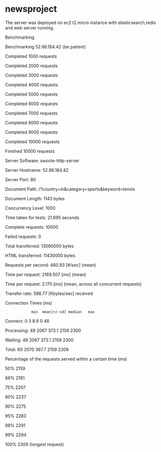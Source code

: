 # newsproject

The server was deployed on ec2 t2.micro instance with elasticsearch,redis and web server running.

Benchmarking

Benchmarking 52.66.184.42 (be patient)

Completed 1000 requests

Completed 2000 requests

Completed 3000 requests

Completed 4000 requests

Completed 5000 requests

Completed 6000 requests

Completed 7000 requests

Completed 8000 requests

Completed 9000 requests

Completed 10000 requests

Finished 10000 requests


Server Software:        swoole-http-server

Server Hostname:        52.66.184.42

Server Port:            80

Document Path:          /?country=in&category=sports&keyword=tennis 

Document Length:        1143 bytes


Concurrency Level:      1000

Time taken for tests:   21.695 seconds

Complete requests:      10000

Failed requests:        0

Total transferred:      13080000 bytes

HTML transferred:       11430000 bytes

Requests per second:    460.93 [#/sec] (mean)

Time per request:       2169.507 [ms] (mean)

Time per request:       2.170 [ms] (mean, across all concurrent requests)

Transfer rate:          588.77 [Kbytes/sec] received



Connection Times (ms)

                min  mean[+/-sd] median   max

Connect:        0    3   8.9      0      48

Processing:    49 2067 372.1   2159    2300

Waiting:       49 2067 372.1   2159    2300

Total:         60 2070 367.7   2159    2309


Percentage of the requests served within a certain time (ms)

50%   2159

66%   2181

75%   2207

80%   2237

90%   2275

95%   2283

98%   2291

99%   2294

100%   2309 (longest request)

